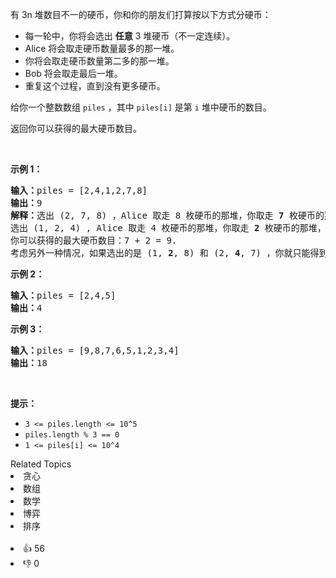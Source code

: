 <p>有 3n 堆数目不一的硬币，你和你的朋友们打算按以下方式分硬币：</p>

<ul> 
 <li>每一轮中，你将会选出 <strong>任意</strong> 3 堆硬币（不一定连续）。</li> 
 <li>Alice 将会取走硬币数量最多的那一堆。</li> 
 <li>你将会取走硬币数量第二多的那一堆。</li> 
 <li>Bob 将会取走最后一堆。</li> 
 <li>重复这个过程，直到没有更多硬币。</li> 
</ul>

<p>给你一个整数数组 <code>piles</code> ，其中 <code>piles[i]</code> 是第 <code>i</code> 堆中硬币的数目。</p>

<p>返回你可以获得的最大硬币数目。</p>

<p>&nbsp;</p>

<p><strong>示例 1：</strong></p>

<pre><strong>输入：</strong>piles = [2,4,1,2,7,8]
<strong>输出：</strong>9
<strong>解释：</strong>选出 (2, 7, 8) ，Alice 取走 8 枚硬币的那堆，你取走 <strong>7</strong> 枚硬币的那堆，Bob 取走最后一堆。
选出 (1, 2, 4) , Alice 取走 4 枚硬币的那堆，你取走 <strong>2</strong> 枚硬币的那堆，Bob 取走最后一堆。
你可以获得的最大硬币数目：7 + 2 = 9.
考虑另外一种情况，如果选出的是 (1, <strong>2</strong>, 8) 和 (2, <strong>4</strong>, 7) ，你就只能得到 2 + 4 = 6 枚硬币，这不是最优解。
</pre>

<p><strong>示例 2：</strong></p>

<pre><strong>输入：</strong>piles = [2,4,5]
<strong>输出：</strong>4
</pre>

<p><strong>示例 3：</strong></p>

<pre><strong>输入：</strong>piles = [9,8,7,6,5,1,2,3,4]
<strong>输出：</strong>18
</pre>

<p>&nbsp;</p>

<p><strong>提示：</strong></p>

<ul> 
 <li><code>3 &lt;= piles.length &lt;= 10^5</code></li> 
 <li><code>piles.length % 3 == 0</code></li> 
 <li><code>1 &lt;= piles[i] &lt;= 10^4</code></li> 
</ul>

<div><div>Related Topics</div><div><li>贪心</li><li>数组</li><li>数学</li><li>博弈</li><li>排序</li></div></div><br><div><li>👍 56</li><li>👎 0</li></div>
